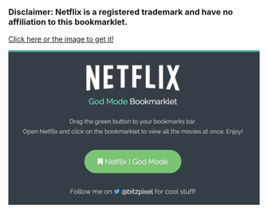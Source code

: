 ### Disclaimer: Netflix is a registered trademark and have no affiliation to this bookmarklet.

[Click here or the image to get it!](http://bit2pixel.com/netflix-god-mode/)

[![Alt text](https://raw.githubusercontent.com/bit2pixel/netflix-god-mode-bookmarklet/master/netflix-god-mode.png "Click to get it!")](http://bit2pixel.com/netflix-god-mode/)
